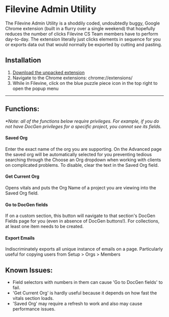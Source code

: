 # Filevine Admin Utility

The Filevine Admin Utility is a shoddily coded, undoubtedly buggy, Google Chrome extension (built in a flurry over a single weekend) that hopefully reduces the number of clicks Filevine CS Team members have to perform day-to-day. The extension literally just clicks elements in sequence for you or exports data out that would normally be exported by cutting and pasting.

## Installation

1. [Download the unpacked extension](https://github.com/jakefv/FV-Admin-Toolbar/archive/master.zip)
2. Navigate to the Chrome extensions: chrome://extensions/
3. While in Filevine, click on the blue puzzle piece icon in the top right to open the popup menu

-----

## Functions:

_*Note: all of the functions below require privileges. For example, if you do not have DocGen privileges for a specific project,  you cannot see its fields._

#### Saved Org

Enter the exact name of the org you are supporting. On the Advanced page the saved org will be automatically selected for you preventing tedious searching through the Choose an Org dropdown when working with clients on complicated problems. To disable, clear the text in the Saved Org field.

#### Get Current Org

Opens vitals and puts the Org Name of a project you are viewing into the Saved Org field.

#### Go to DocGen fields

If on a custom section, this button will navigate to that section's DocGen Fields page for you (even in absence of DocGen buttons!). For collections, at least one item needs to be created.

#### Export Emails

Indiscriminately exports all unique instance of emails on a page. Particularly useful for copying users from Setup > Orgs > Members

## Known Issues:

- Field selectors with numbers in them can cause 'Go to DocGen fields' to fail.
- 'Get Current Org' is hardly useful because it depends on how fast the vitals section loads.
- 'Saved Org' may require a refresh to work and also may cause performance issues.



